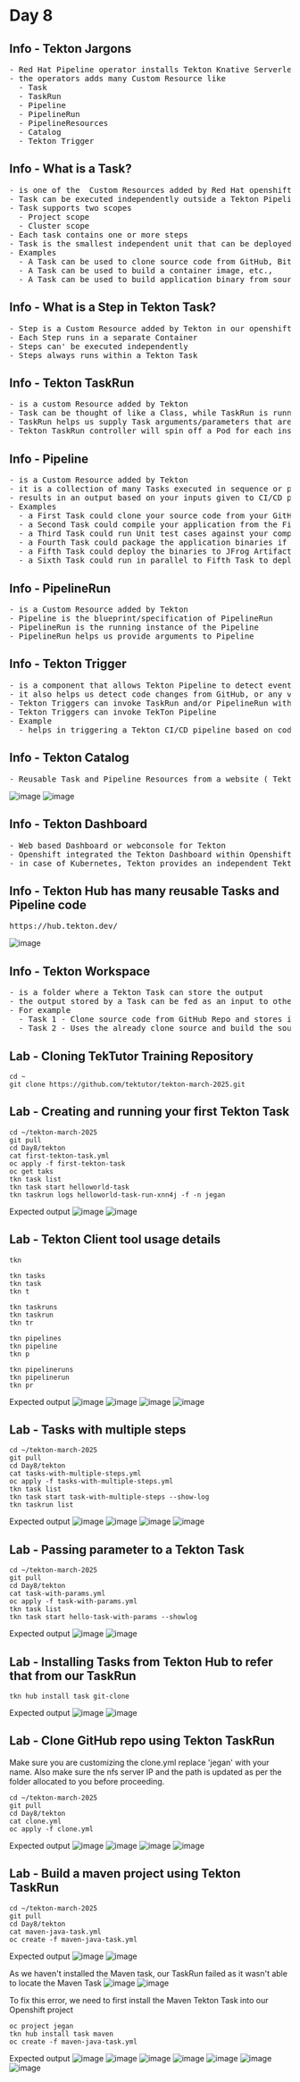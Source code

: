 # Day 8

## Info - Tekton Jargons
<pre>
- Red Hat Pipeline operator installs Tekton Knative Serverless Pipeline framework into Openshift
- the operators adds many Custom Resource like
  - Task
  - TaskRun
  - Pipeline
  - PipelineRun
  - PipelineResources
  - Catalog
  - Tekton Trigger
</pre>


## Info - What is a Task?
<pre>
- is one of the  Custom Resources added by Red Hat openshift operator using CRD
- Task can be executed independently outside a Tekton Pipeline
- Task supports two scopes
  - Project scope
  - Cluster scope
- Each task contains one or more steps
- Task is the smallest independent unit that can be deployed in Tekton under Openshift/Kubernetes
- Examples
  - A Task can be used to clone source code from GitHub, BitBucket, GitLab, any version control
  - A Task can be used to build a container image, etc.,
  - A Task can be used to build application binary from source code, etc.,
</pre>

## Info - What is a Step in Tekton Task?
<pre>
- Step is a Custom Resource added by Tekton in our openshift cluster using Custom Resource Definition(CRD)
- Each Step runs in a separate Container
- Steps can' be executed independently
- Steps always runs within a Tekton Task
</pre>

## Info - Tekton TaskRun
<pre>
- is a custom Resource added by Tekton
- Task can be thought of like a Class, while TaskRun is running instance of a Task
- TaskRun helps us supply Task arguments/parameters that are required for a Task to run
- Tekton TaskRun controller will spin off a Pod for each instance of TaskRun
</pre>

## Info - Pipeline
<pre>
- is a Custom Resource added by Tekton
- it is a collection of many Tasks executed in sequence or parallel
- results in an output based on your inputs given to CI/CD pipeline
- Examples
  - a First Task could clone your source code from your GitHub Repository
  - a Second Task could compile your application from the First Task clones the source code
  - a Third Task could run Unit test cases against your compiled application binary if the Second Task succeeds
  - a Fourth Task could package the application binaries if the Third Task succeeds
  - a Fifth Task could deploy the binaries to JFrog Artifactory Server or Sonatype Nexus Server if the Fourth Task succeeds
  - a Sixth Task could run in parallel to Fifth Task to deploy the microservice(application) to Openshift if Fourth Task succeeds
</pre>

## Info - PipelineRun
<pre>
- is a Custom Resource added by Tekton
- Pipeline is the blueprint/specification of PipelineRun
- PipelineRun is the running instance of the Pipeline
- PipelineRun helps us provide arguments to Pipeline
</pre>

## Info - Tekton Trigger
<pre>
- is a component that allows Tekton Pipeline to detect events from variety of sources
- it also helps us detect code changes from GitHub, or any version control
- Tekton Triggers can invoke TaskRun and/or PipelineRun with the parameters retrieved from events
- Tekton Triggers can invoke TekTon Pipeline
- Example
  - helps in triggering a Tekton CI/CD pipeline based on code commit to GitHub repo or similar version controls
</pre>

## Info - Tekton Catalog
<pre>
- Reusable Task and Pipeline Resources from a website ( Tekton Hub - hub.tekton.dev )
</pre>
![image](https://github.com/user-attachments/assets/525e00d0-42a4-40b2-8eb7-763b0bdf6c5b)
![image](https://github.com/user-attachments/assets/a758ff48-8d90-45e2-808e-b774b01039a8)


## Info - Tekton Dashboard
<pre>
- Web based Dashboard or webconsole for Tekton
- Openshift integrated the Tekton Dashboard within Openshift webconsole
- in case of Kubernetes, Tekton provides an independent Tekton Dashboard that can be accessed outside the Kubernetes cluster
</pre>

## Info - Tekton Hub has many reusable Tasks and Pipeline code
<pre>
https://hub.tekton.dev/
</pre>
![image](https://github.com/user-attachments/assets/2fbcebb9-539d-4bfd-9777-a33626160208) 

## Info - Tekton Workspace
<pre>
- is a folder where a Tekton Task can store the output
- the output stored by a Task can be fed as an input to other Tasks in the Tekton Pipeline
- For example
  - Task 1 - Clone source code from GitHub Repo and stores it in the output workspaces ( external NFS path )
  - Task 2 - Uses the already clone source and build the source using maven
</pre>

## Lab - Cloning TekTutor Training Repository
```
cd ~
git clone https://github.com/tektutor/tekton-march-2025.git
```

## Lab - Creating and running your first Tekton Task
```
cd ~/tekton-march-2025
git pull
cd Day8/tekton
cat first-tekton-task.yml
oc apply -f first-tekton-task
oc get taks
tkn task list
tkn task start helloworld-task
tkn taskrun logs helloworld-task-run-xnn4j -f -n jegan
```

Expected output
![image](https://github.com/user-attachments/assets/b8b95cf9-e759-4765-838b-7bf533fa43a0)
![image](https://github.com/user-attachments/assets/4ebd983d-3f55-428c-8a09-0c31113ed8b5)

## Lab - Tekton Client tool usage details
```
tkn

tkn tasks
tkn task
tkn t

tkn taskruns
tkn taskrun
tkn tr

tkn pipelines
tkn pipeline
tkn p

tkn pipelineruns
tkn pipelinerun
tkn pr
```

Expected output
![image](https://github.com/user-attachments/assets/3d3670ff-535d-4e36-86a0-ab13fc6ce58e)
![image](https://github.com/user-attachments/assets/a0fb4ed0-8db9-4fd6-aab2-e0686582f2fc)
![image](https://github.com/user-attachments/assets/05499b28-4a68-46af-9ebb-a5374c319bde)
![image](https://github.com/user-attachments/assets/7cdfc74d-219a-4071-93d5-8c42c52698fe)

## Lab - Tasks with multiple steps
```
cd ~/tekton-march-2025
git pull
cd Day8/tekton
cat tasks-with-multiple-steps.yml
oc apply -f tasks-with-multiple-steps.yml
tkn task list
tkn task start task-with-multiple-steps --show-log
tkn taskrun list
```

Expected output
![image](https://github.com/user-attachments/assets/ff4308af-795f-4abc-b4b6-47cc77e8bcff)
![image](https://github.com/user-attachments/assets/573cd1bd-86e2-44ab-becf-e5aa915e4532)
![image](https://github.com/user-attachments/assets/d6397d01-4da2-4368-9f31-bc0be5461202)
![image](https://github.com/user-attachments/assets/0f81c13d-2c97-4bba-82b3-eb1ec844ac75)

## Lab - Passing parameter to a Tekton Task
```
cd ~/tekton-march-2025
git pull
cd Day8/tekton
cat task-with-params.yml
oc apply -f task-with-params.yml
tkn task list
tkn task start hello-task-with-params --showlog
```

Expected output
![image](https://github.com/user-attachments/assets/268102d1-7497-43a2-8b99-d188f0797626)
![image](https://github.com/user-attachments/assets/d57e3e00-bf13-4b91-8ae9-a21b764f56d0)

## Lab - Installing Tasks from Tekton Hub to refer that from our TaskRun
```
tkn hub install task git-clone
```
Expected output
![image](https://github.com/user-attachments/assets/a3c71d71-facb-43d6-8db6-d8d97ac02c9a)
![image](https://github.com/user-attachments/assets/12d4da30-da3f-4f2c-96b4-2ec26a22a53f)

## Lab - Clone GitHub repo using Tekton TaskRun

Make sure you are customizing the clone.yml replace 'jegan' with your name.   Also make sure the nfs server IP and the path is updated as per the folder allocated to you before proceeding.

```
cd ~/tekton-march-2025
git pull
cd Day8/tekton
cat clone.yml
oc apply -f clone.yml
```

Expected output
![image](https://github.com/user-attachments/assets/a004d436-d489-4d18-b06d-53fd2d4b7c47)
![image](https://github.com/user-attachments/assets/861874dc-533c-4ff4-acd1-2ed6fec59eb1)
![image](https://github.com/user-attachments/assets/99d536b2-1c93-47e3-aecc-ecc1a56730f7)
![image](https://github.com/user-attachments/assets/759b3930-b147-4216-a840-71ccdcf976b4)

## Lab - Build a maven project using Tekton TaskRun
```
cd ~/tekton-march-2025
git pull
cd Day8/tekton
cat maven-java-task.yml
oc create -f maven-java-task.yml
```

Expected output
![image](https://github.com/user-attachments/assets/3c1013b0-8d7a-4f19-9507-c2f225462ee8)
![image](https://github.com/user-attachments/assets/193161b7-f20f-4bf7-81fd-304f0a0cf90b)

As we haven't installed the Maven task, our TaskRun failed as it wasn't able to locate the Maven Task
![image](https://github.com/user-attachments/assets/b6816176-a97b-4151-a519-ac3ef3a771d8)
![image](https://github.com/user-attachments/assets/4126d52a-3506-4beb-98b3-2ad5b30c83e2)

To fix this error, we need to first install the Maven Tekton Task into our Openshift project
```
oc project jegan
tkn hub install task maven
oc create -f maven-java-task.yml
```

Expected output
![image](https://github.com/user-attachments/assets/f317180b-3be9-4655-acb1-1d53eba345dd)
![image](https://github.com/user-attachments/assets/54391e37-2a48-4001-a919-a991558d1518)
![image](https://github.com/user-attachments/assets/bc2d373e-40b4-4fe9-b3f1-ea85440a75a6)
![image](https://github.com/user-attachments/assets/21d23e74-4158-4e44-b7b5-f1c039e0ed92)
![image](https://github.com/user-attachments/assets/dc3db51f-ea7b-4333-ae01-52b05e09bc77)
![image](https://github.com/user-attachments/assets/85a32575-d22b-4d37-a749-d2727976e8e1)
![image](https://github.com/user-attachments/assets/335be265-7829-4164-bb32-0d07dc73dc34)
